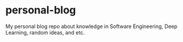 # personal-blog
 My personal blog repo about knowledge in Software Engineering, Deep Learning, random ideas, and etc.
